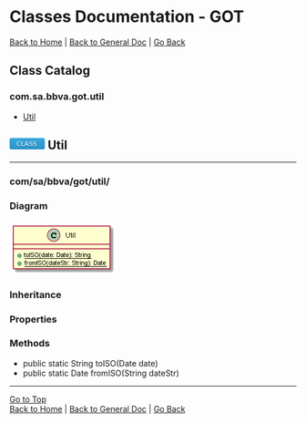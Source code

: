 # Classes Documentation - GOT

[Back to Home](/README.md) | [Back to General Doc](/docs/readme.md) | [Go Back](/docs/markdown/classes.md)

## Class Catalog
### com.sa.bbva.got.util
* [Util](#markdown-header-util)

## ![class](../images/class.png "class") Util
---
### com/sa/bbva/got/util/
### Diagram
![class](../diagrams/classes/util/Util.png "class")
### Inheritance

### Properties

### Methods
* public static String toISO(Date date)
* public static Date fromISO(String dateStr)

---
[Go to Top](#markdown-header-classes-documentation-got)  
[Back to Home](/README.md) | [Back to General Doc](/docs/readme.md) | [Go Back](/docs/markdown/classes.md)
